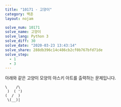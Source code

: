 ```yaml
---
title: "10171 - 고양이"
category: 백준
layout: nojam

solve_num: 10171
solve_name: 고양이
solve_lang: Python 3
solve_diff: 30
solve_date: "2020-03-23 13:43:14"
solve_share: 288db396c14c486cb2cf0b767bfd71de
solve_step:
  - 1
  - 3
---
```


아래와 같은 고양이 모양의 아스키 아트를 출력하는 문제입니다.

```
\    /\
 )  ( ')
(  /  )
 \(__)|
```

